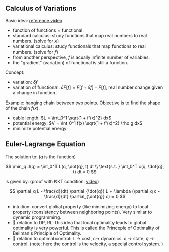 ## Calculus of Variations

Basic idea: [reference video](https://www.youtube.com/watch?v=SQLxrr9N8zM)
- function of functions = functional. 
- standard calculus: study functions that map real numbers to real numbers. (solve for $x$)
- variational calculus: study functionals that map functions to real numbers. (solve for $f$)
- from another perspective, $f$ is acually infinite number of variables. 
- the "gradient" (variation) of functional is still a function. 

Concept:
- variation: $\delta f$
- variation of functional: $\delta F[f] = F[f + \delta f] - F[f]$, real number change given a change in function. 

Example: hanging chain between two points. Objective is to find the shape of the chain $f(x)$. 
- cable length: $L = \int_0^1 \sqrt{1 + f'(x)^2} dx$
- potential energy: $V = \int_0^1 f(x) \sqrt{1 + f'(x)^2} \rho g dx$
- minimize potential energy: 


## Euler-Lagrange Equation

The solution to: ($q$ is the function)

$$
\min_q J(q) = \int_0^T L(q, \dot{q}, t) dt \\ 
\text{s.t. } \int_0^T c(q, \dot{q}, t) dt = 0
$$

is given by: (proof with KKT condition. [video](https://youtu.be/GPgx7J6L0sk?list=PLZnJoM76RM6ItAfZIxJYNKdaR_BobleLY&t=3716))

$$
\partial_q L - \frac{d}{dt} \partial_{\dot{q}} L + \lambda (\partial_q c - \frac{d}{dt} \partial_{\dot{q}} c) = 0
$$


- intuition: convert global property (like minimizing energy) to local property (consistency between neighboring points). Very similar to dynamic programming. 
- 🌟 relation to DP, RL: this idea that local optimality leads to global optimality is very powerful. This is called the Princeple of Optimality of Bellman's Principle of Optimality. 
- 🌟 relation to optimal control: L -> cost, c-> dynamics. q -> state, $\dot{q}$ -> control. (note: here the control is the velocity, a special control system. )